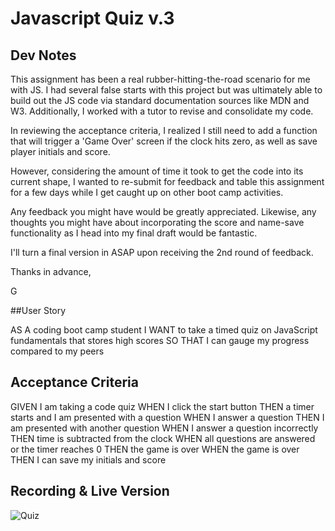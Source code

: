 # Javascript Quiz v.3

## Dev Notes
This assignment has been a real rubber-hitting-the-road scenario for me with JS. I had several false starts with this project but was ultimately able to build out the JS code via standard documentation sources like MDN and W3. Additionally, I worked with a tutor to revise and consolidate my code. 

In reviewing the acceptance criteria, I realized  I still need to add a function that will trigger a 'Game Over' screen if the clock hits zero, as well as save player initials and score.

However, considering the amount of time it took to get the code into its current shape, I wanted to re-submit for feedback and table this assignment for a few days while I get caught up on other boot camp activities. 

Any feedback you might have would be greatly appreciated. Likewise, any thoughts you might have about incorporating the score and name-save functionality as I head into my final draft would be fantastic.  

I'll turn a final version in ASAP upon receiving the 2nd round of feedback. 

Thanks in advance, 

G

##User Story

AS A coding boot camp student
I WANT to take a timed quiz on JavaScript fundamentals that stores high scores
SO THAT I can gauge my progress compared to my peers

## Acceptance Criteria
GIVEN I am taking a code quiz
WHEN I click the start button
THEN a timer starts and I am presented with a question
WHEN I answer a question
THEN I am presented with another question
WHEN I answer a question incorrectly
THEN time is subtracted from the clock
WHEN all questions are answered or the timer reaches 0
THEN the game is over
WHEN the game is over
THEN I can save my initials and score

## Recording & Live Version
![Quiz](https://github.com/garrettswink/quiz.3/assets/22800055/e573606a-d369-4252-8691-be5a1167b260)
